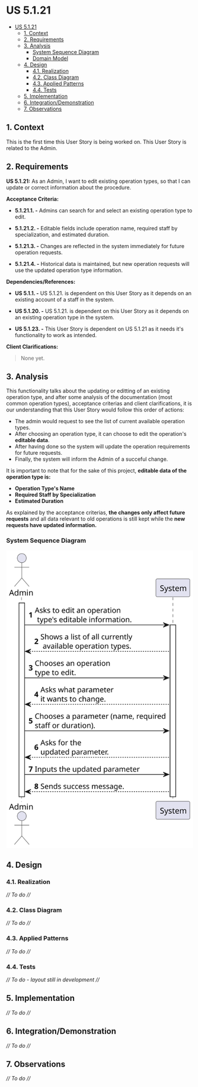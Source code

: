 # US 5.1.21

<!-- TOC -->
- [US 5.1.21](#us-5121)
  - [1. Context](#1-context)
  - [2. Requirements](#2-requirements)
  - [3. Analysis](#3-analysis)
    - [System Sequence Diagram](#system-sequence-diagram)
    - [Domain Model](#domain-model)
  - [4. Design](#4-design)
    - [4.1. Realization](#41-realization)
    - [4.2. Class Diagram](#42-class-diagram)
    - [4.3. Applied Patterns](#43-applied-patterns)
    - [4.4. Tests](#44-tests)
  - [5. Implementation](#5-implementation)
  - [6. Integration/Demonstration](#6-integrationdemonstration)
  - [7. Observations](#7-observations)
<!-- TOC -->


## 1. Context

This is the first time this User Story is being worked on. 
This User Story is related to the Admin.

## 2. Requirements

**US 5.1.21:** As an Admin, I want to edit existing operation types, so that I can update or correct information about the procedure. 

**Acceptance Criteria:**

- **5.1.21.1. -** Admins can search for and select an existing operation type to edit. 

- **5.1.21.2. -** Editable fields include operation name, required staff by specialization, and estimated duration. 

- **5.1.21.3. -** Changes are reflected in the system immediately for future operation requests. 

- **5.1.21.4. -** Historical data is maintained, but new operation requests will use the updated operation type information. 

**Dependencies/References:**

- **US 5.1.1. -** US 5.1.21. is dependent on this User Story as it depends on an existing account of a staff in the system.

- **US 5.1.20. -** US 5.1.21. is dependent on this User Story as it depends on an existing operation type in the system.

- **US 5.1.23. -** This User Story is dependent on US 5.1.21 as it needs it's functionality to work as intended.

**Client Clarifications:**

> None yet.

## 3. Analysis

This functionality talks about the updating or editting of an existing operation type, and after some analysis of the documentation (most common operation types), acceptance criterias and client clarifications, it is our understanding that this User Story would follow this order of actions:

- The admin would request to see the list of current available operation types.
- After choosing an operation type, it can choose to edit the operation's **editable data**.
- After having done so the system will update the operation requirements for future requests.
- Finally, the system will inform the Admin of a succeful change.

It is important to note that for the sake of this project, **editable data of the operation type is:** 
- **Operation Type's Name**
- **Required Staff by Specialization**
- **Estimated Duration**

As explained by the acceptance criterias, **the changes only affect future requests** and all data relevant to old operations is still kept while the **new requests have updated information.**

### System Sequence Diagram

![SSD](Diagrams/SSD/system-sequence-diagram-admin.svg)

## 4. Design

### 4.1. Realization

_// To do //_

### 4.2. Class Diagram

_// To do //_

### 4.3. Applied Patterns

_// To do //_

### 4.4. Tests

_// To do - layout still in development //_ 


## 5. Implementation

_// To do //_

## 6. Integration/Demonstration

_// To do //_

## 7. Observations

_// To do //_